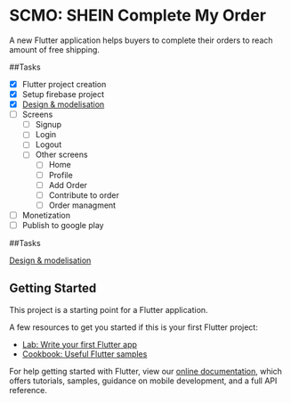 # SCMO: SHEIN Complete My Order

A new Flutter application helps buyers to complete their orders to reach amount of free shipping.

##Tasks

- [x] Flutter project creation
- [x] Setup firebase project
- [x] [Design & modelisation](https://github.com/pandao/editor.md "Heading link")
- [ ] Screens
	- [ ] Signup
	- [ ] Login
	- [ ] Logout
	- [ ] Other screens
		- [ ] Home
		- [ ] Profile
		- [ ] Add Order
		- [ ] Contribute to order
		- [ ] Order managment
- [ ] Monetization
- [ ] Publish to google play

##Tasks

[Design & modelisation]()

## Getting Started

This project is a starting point for a Flutter application.

A few resources to get you started if this is your first Flutter project:

- [Lab: Write your first Flutter app](https://flutter.dev/docs/get-started/codelab)
- [Cookbook: Useful Flutter samples](https://flutter.dev/docs/cookbook)

For help getting started with Flutter, view our
[online documentation](https://flutter.dev/docs), which offers tutorials,
samples, guidance on mobile development, and a full API reference.